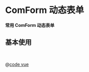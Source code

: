 <!--
 * @Author: ljw Jiawei.Liu@ccegroup.cn
 * @Date: 2022-12-06 14:44:05
 * @LastEditors: ljw Jiawei.Liu@ccegroup.cn
 * @LastEditTime: 2022-12-06 16:00:48
 * @FilePath: /vue3-admin-chanel/docs/componentsDocs/DynamicForms.md
 * @Description: 这是默认设置,请设置`customMade`, 打开koroFileHeader查看配置 进行设置: https://github.com/OBKoro1/koro1FileHeader/wiki/%E9%85%8D%E7%BD%AE
-->
# ComForm 动态表单
 
#### 常用 ComForm 动态表单
 
## 基本使用
 
<br/>
<ComForm-index></ComForm-index>

<!-- ::: tip 替换tip的标题
zheshihdishds
::: -->


@[code vue](../../docs/.vuepress/components/ComForm/index.vue)

